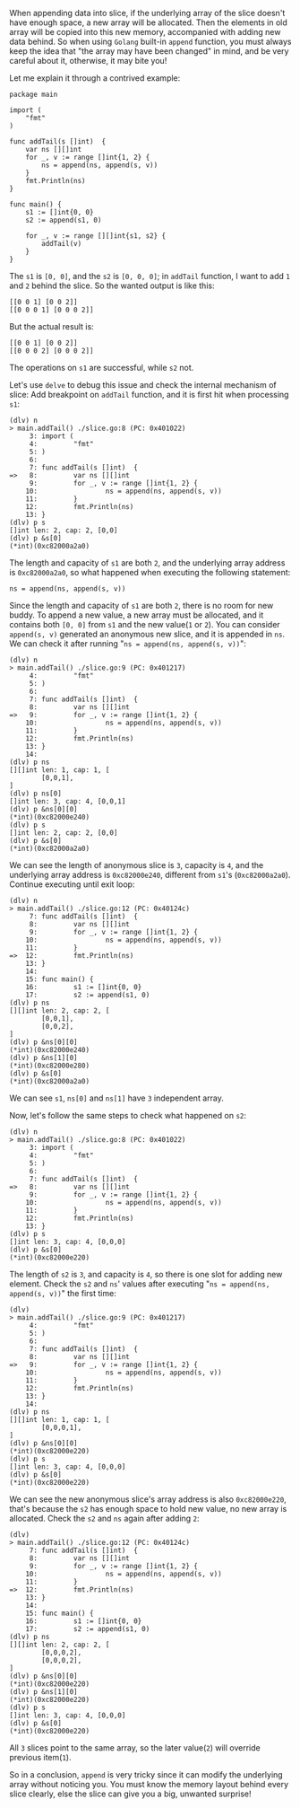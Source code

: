 When appending data into slice, if the underlying array of the slice doesn't have enough space, a new array will be allocated. Then the elements in old array will be copied into this new memory, accompanied with adding new data behind. So when using `Golang` built-in `append` function, you must always keep the idea that "the array may have been changed" in mind, and be very careful about it, otherwise, it may bite you!

Let me explain it through a contrived example:  

	package main
	
	import (
		"fmt"
	)
	
	func addTail(s []int)  {
		var ns [][]int
		for _, v := range []int{1, 2} {
			ns = append(ns, append(s, v))
		}
		fmt.Println(ns)
	}
	
	func main() {
		s1 := []int{0, 0}
		s2 := append(s1, 0)
	
		for _, v := range [][]int{s1, s2} {
			addTail(v)
		}
	}   
The `s1` is `[0, 0]`, and the `s2` is `[0, 0, 0]`; in `addTail` function, I want to add `1` and `2` behind the slice. So the wanted output is like this:  

	[[0 0 1] [0 0 2]]
	[[0 0 0 1] [0 0 0 2]]

But the actual result is:  

	[[0 0 1] [0 0 2]]
	[[0 0 0 2] [0 0 0 2]]

The operations on `s1` are successful, while `s2` not.  

Let's use `delve` to debug this issue and check the internal mechanism of slice: Add breakpoint on `addTail` function, and it is first hit when processing `s1`: 

	(dlv) n
	> main.addTail() ./slice.go:8 (PC: 0x401022)
	     3: import (
	     4:         "fmt"
	     5: )
	     6:
	     7: func addTail(s []int)  {
	=>   8:         var ns [][]int
	     9:         for _, v := range []int{1, 2} {
	    10:                 ns = append(ns, append(s, v))
	    11:         }
	    12:         fmt.Println(ns)
	    13: }
	(dlv) p s
	[]int len: 2, cap: 2, [0,0]
	(dlv) p &s[0]
	(*int)(0xc82000a2a0)

 
The length and capacity of `s1` are both `2`, and the underlying array address is `0xc82000a2a0`, so what happened when executing the following statement:  

	ns = append(ns, append(s, v))
Since the length and capacity of `s1` are both `2`, there is no room for new buddy. To append a new value, a new array must be allocated, and it contains both `[0, 0]` from `s1` and the new value(`1` or `2`). You can consider `append(s, v)` generated an anonymous new slice, and it is appended in `ns`. We can check it after running "`ns = append(ns, append(s, v))`":  

	(dlv) n
	> main.addTail() ./slice.go:9 (PC: 0x401217)
	     4:         "fmt"
	     5: )
	     6:
	     7: func addTail(s []int)  {
	     8:         var ns [][]int
	=>   9:         for _, v := range []int{1, 2} {
	    10:                 ns = append(ns, append(s, v))
	    11:         }
	    12:         fmt.Println(ns)
	    13: }
	    14:
	(dlv) p ns
	[][]int len: 1, cap: 1, [
	        [0,0,1],
	]
	(dlv) p ns[0]
	[]int len: 3, cap: 4, [0,0,1]
	(dlv) p &ns[0][0]
	(*int)(0xc82000e240)
	(dlv) p s
	[]int len: 2, cap: 2, [0,0]
	(dlv) p &s[0]
	(*int)(0xc82000a2a0)

We can see the length of anonymous slice is `3`, capacity is `4`,  and the underlying array address is `0xc82000e240`, different from `s1`'s (`0xc82000a2a0`). Continue executing until exit loop:  

	(dlv) n
	> main.addTail() ./slice.go:12 (PC: 0x40124c)
	     7: func addTail(s []int)  {
	     8:         var ns [][]int
	     9:         for _, v := range []int{1, 2} {
	    10:                 ns = append(ns, append(s, v))
	    11:         }
	=>  12:         fmt.Println(ns)
	    13: }
	    14:
	    15: func main() {
	    16:         s1 := []int{0, 0}
	    17:         s2 := append(s1, 0)
	(dlv) p ns
	[][]int len: 2, cap: 2, [
	        [0,0,1],
	        [0,0,2],
	]
	(dlv) p &ns[0][0]
	(*int)(0xc82000e240)
	(dlv) p &ns[1][0]
	(*int)(0xc82000e280)
	(dlv) p &s[0]
	(*int)(0xc82000a2a0)
We can see `s1`, `ns[0]` and `ns[1]` have `3` independent array.  

Now, let's follow the same steps to check what happened on `s2`:  

	(dlv) n
	> main.addTail() ./slice.go:8 (PC: 0x401022)
	     3: import (
	     4:         "fmt"
	     5: )
	     6:
	     7: func addTail(s []int)  {
	=>   8:         var ns [][]int
	     9:         for _, v := range []int{1, 2} {
	    10:                 ns = append(ns, append(s, v))
	    11:         }
	    12:         fmt.Println(ns)
	    13: }
	(dlv) p s
	[]int len: 3, cap: 4, [0,0,0]
	(dlv) p &s[0]
	(*int)(0xc82000e220)
	
The length of `s2` is `3`, and capacity is `4`, so there is one slot for adding new element. Check the `s2` and `ns`' values after executing "`ns = append(ns, append(s, v))`" the first time:  

	(dlv)
	> main.addTail() ./slice.go:9 (PC: 0x401217)
	     4:         "fmt"
	     5: )
	     6:
	     7: func addTail(s []int)  {
	     8:         var ns [][]int
	=>   9:         for _, v := range []int{1, 2} {
	    10:                 ns = append(ns, append(s, v))
	    11:         }
	    12:         fmt.Println(ns)
	    13: }
	    14:
	(dlv) p ns
	[][]int len: 1, cap: 1, [
	        [0,0,0,1],
	]
	(dlv) p &ns[0][0]
	(*int)(0xc82000e220)
	(dlv) p s
	[]int len: 3, cap: 4, [0,0,0]
	(dlv) p &s[0]
	(*int)(0xc82000e220)
We can see the new anonymous slice's array address is also `0xc82000e220`, that's because the `s2` has enough space to hold new value, no new array is allocated. Check the `s2` and `ns` again after adding `2`:  

	(dlv)
	> main.addTail() ./slice.go:12 (PC: 0x40124c)
	     7: func addTail(s []int)  {
	     8:         var ns [][]int
	     9:         for _, v := range []int{1, 2} {
	    10:                 ns = append(ns, append(s, v))
	    11:         }
	=>  12:         fmt.Println(ns)
	    13: }
	    14:
	    15: func main() {
	    16:         s1 := []int{0, 0}
	    17:         s2 := append(s1, 0)
	(dlv) p ns
	[][]int len: 2, cap: 2, [
	        [0,0,0,2],
	        [0,0,0,2],
	]
	(dlv) p &ns[0][0]
	(*int)(0xc82000e220)
	(dlv) p &ns[1][0]
	(*int)(0xc82000e220)
	(dlv) p s
	[]int len: 3, cap: 4, [0,0,0]
	(dlv) p &s[0]
	(*int)(0xc82000e220)
All `3` slices point to the same array, so the later value(`2`) will override previous item(`1`).  

So in a conclusion, `append` is very tricky since it can modify the underlying array without noticing you. You must know the memory layout behind every slice clearly, else the slice can give you a big, unwanted surprise! 